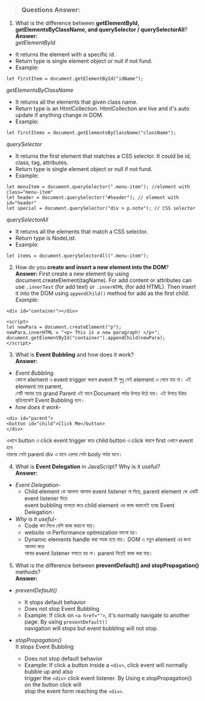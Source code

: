 > ### Questions Answer:

1. What is the difference between **getElementById, getElementsByClassName, and querySelector / querySelectorAll**?  
**Answer:**  
_getElementById_
  - It returns the element with a specific id.
  - Return type is single element object or null if not fund.
  - Example:  
```
let firstItem = document.getElementById("idName");  
```
_getElementsByClassName_
- It returns all the elements that given class name.
- Return type is an HtmlCollection. HtmlCollection are live and it's auto update if anything change in DOM.
- Example:  
``` 
let firstItems = document.getElementsByClassName("className");  
```  

_querySelector_
  - It returns the first element that matches a CSS selector. It could be id, class, tag, attributes.
  - Return type is single element object or null if not fund.
  - Example:  
```
let menuItem = document.querySelector(".menu-item"); //element with class="menu-item"  
let header = document.querySelector("#header"); // element with id="header"  
let special = document.querySelector("div > p.note"); // CSS selector  
```
_querySelectorAll_
 - It returns all the elements that match a CSS selector.
 - Return type is NodeList.
 - Example:  
```
let items = document.querySelectorAll(".menu-item");  
```

2. How do you **create and insert a new element into the DOM**?  
**Answer:** First create a new element by using document.createElement(tagName). For add content or attributes
can use `.innerText` (for add text) or `.innerHTML` (for add HTML). Then insert it into the DOM using `appendChild()`
method for add as the first child.
_Example:_  
``` 
<div id="container"></div>  

<script>  
let newPara = document.createElement("p");  
newPara.innerHTML = "<p> This is a new paragraph! </p>";  
document.getElementById("container").appendChild(newPara);  
</script>  
```
3. What is **Event Bubbling** and how does it work?  
**Answer:**  
- _Event Bubbling_  
কোনো element এ event trigger করলে event টি শুধু সেই element এ থেমে যায় না। এই element তার parent,  
সেটি আবার তার grand Parent এই ভাবে Document পর্যন্ত উপরে উঠে যায়। এই উপরে উঠার প্রক্রিয়াকেই Event Bubbling বলে।  
- _how does it work-_  
```code  
<div id="parent">  
<button id="child">Click Me</button>  
</div>  
```  
এখানে button এ click event trigger করে child button এ click করলে first এখানে event হবে   
তারপর সেটা parent div এ যাবে এরপর সেটা body পর্যন্ত যাবে।  
  
  
4. What is **Event Delegation** in JavaScript? Why is it useful?  
**Answer:**  
- _Event Delegation-_  
  - Child element কে আলাদা আলাদা event listener না দিয়ে, parent element কে একটি event listener দিয়ে  
  event bubbling ব্যবহার করে child element এর কাজ করানোই হচ্ছে Event Delegation।  
- _Why is it useful-_  
    - Code কম লিখে বেশি কাজ করানো যায়।  
    - website এর Performance optimization ভালো হয়।  
    - Dynamic elements handle করা সহজ হয়ে যায়। DOM এ নতুন element এর জন্য আলাদা করে  
আবার event listener বসাতে হয় না। parent দিয়েই কাজ করা যায়।  

  
5. What is the difference between **preventDefault() and stopPropagation()** methods?  
**Answer:**  
- _preventDefault()_  
  - It stops default behavior  
  - Does not stop Event Bubbling  
  - Example: If click on `<a href="">`, it's normally navigate to another page. By using `preventDefault()`  
navigation will stops but event bubbling will not stop.  
  
- _stopPropagation()_  
  It stops Event Bubbling  
  - Does not stop default behavior  
  - Example: If click a button inside a `<div>`, click event will normally bubble up and also  
trigger the `<div>` click event listener. By Using e.stopPropagation() on the button click will  
stop the event form reaching the `<div>`.
